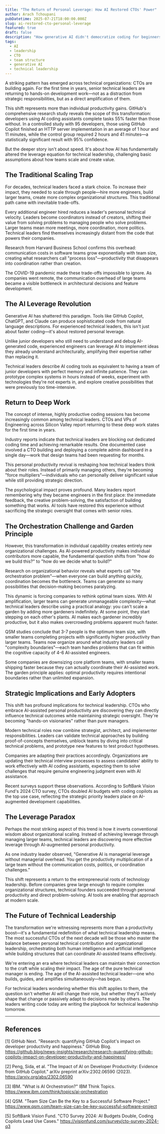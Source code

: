 ```yaml
---
title: "The Return of Personal Leverage: How AI Restored CTOs' Power"
author: Arach Tchoupani
pubDatetime: 2025-07-21T18:00:00.000Z
slug: ai-restored-cto-personal-leverage
featured: true
draft: false
description: "How generative AI didn't democratize coding for beginners—it handed seasoned technical leaders the most powerful leverage they've had in decades, fundamentally reshaping team structures and leadership itself."
tags:
  - AI
  - leadership
  - CTO
  - team structure
  - generative AI
  - technical leadership
---
```


A striking pattern has emerged across technical organizations: CTOs are building again. For the first time in years, senior technical leaders are returning to hands-on development work—not as a distraction from strategic responsibilities, but as a direct amplification of them.

This shift represents more than individual productivity gains. GitHub's comprehensive research study reveals the scope of this transformation: developers using AI coding assistants complete tasks 55% faster than those without. In a controlled study with 95 developers, those using GitHub Copilot finished an HTTP server implementation in an average of 1 hour and 11 minutes, while the control group required 2 hours and 41 minutes—a statistically significant result with 95% confidence.

But the deeper story isn't about speed. It's about how AI has fundamentally altered the leverage equation for technical leadership, challenging basic assumptions about how teams scale and create value.

## The Traditional Scaling Trap

For decades, technical leaders faced a stark choice. To increase their impact, they needed to scale through people—hire more engineers, build larger teams, create more complex organizational structures. This traditional path came with inevitable trade-offs.

Every additional engineer hired reduces a leader's personal technical velocity. Leaders become coordinators instead of creators, shifting their value from solving problems to managing people who solve problems. Larger teams mean more meetings, more coordination, more politics. Technical leaders find themselves increasingly distant from the code that powers their companies.

Research from Harvard Business School confirms this overhead: communication costs in software teams grow exponentially with team size, creating what researchers call "process loss"—productivity that disappears into coordination rather than creation.

The COVID-19 pandemic made these trade-offs impossible to ignore. As companies went remote, the communication overhead of large teams became a visible bottleneck in architectural decisions and feature development.

## The AI Leverage Revolution

Generative AI has shattered this paradigm. Tools like GitHub Copilot, ChatGPT, and Claude can produce sophisticated code from natural language descriptions. For experienced technical leaders, this isn't just about faster coding—it's about restored personal leverage.

Unlike junior developers who still need to understand and debug AI-generated code, experienced engineers can leverage AI to implement ideas they already understand architecturally, amplifying their expertise rather than replacing it.

Technical leaders describe AI coding tools as equivalent to having a team of junior developers with perfect memory and infinite patience. They can prototype complex systems in hours instead of weeks, experiment with technologies they're not experts in, and explore creative possibilities that were previously too time-intensive.

## Return to Deep Work

The concept of intense, highly productive coding sessions has become increasingly common among technical leaders. CTOs and VPs of Engineering across Silicon Valley report returning to these deep work states for the first time in years.

Industry reports indicate that technical leaders are blocking out dedicated coding time and achieving remarkable results. One documented case involved a CTO building and deploying a complete admin dashboard in a single day—work that design teams had been requesting for months.

This personal productivity revival is reshaping how technical leaders think about their roles. Instead of primarily managing others, they're becoming "force multipliers"—individuals who can personally deliver significant value while still providing strategic direction.

The psychological impact proves profound. Many leaders report remembering why they became engineers in the first place: the immediate feedback, the creative problem-solving, the satisfaction of building something that works. AI tools have restored this experience without sacrificing the strategic oversight that comes with senior roles.

## The Orchestration Challenge and Garden Principle

However, this transformation in individual capability creates entirely new organizational challenges. As AI-powered productivity makes individual contributors more capable, the fundamental question shifts from "how do we build this?" to "how do we decide what to build?"

Research on organizational behavior reveals what experts call "the orchestration problem"—when everyone can build anything quickly, coordination becomes the bottleneck. Teams can generate so many possibilities that decision-making becomes paralyzing.

This dynamic is forcing companies to rethink optimal team sizes. With AI amplification, larger teams can generate unmanageable complexity—what technical leaders describe using a practical analogy: you can't scale a garden by adding more gardeners indefinitely. At some point, they start stepping on each other's plants. AI makes each gardener incredibly productive, but it also makes overcrowding problems apparent much faster.

QSM studies conclude that 3-7 people is the optimum team size, with smaller teams completing projects with significantly higher productivity than larger teams. Teams now organize around what industry leaders call "complexity boundaries"—each team handles problems that can fit within the cognitive capacity of 4-6 AI-assisted engineers.

Some companies are downsizing core platform teams, with smaller teams shipping faster because they can actually coordinate their AI-assisted work. The garden principle applies: optimal productivity requires intentional boundaries rather than unlimited expansion.

## Strategic Implications and Early Adopters

This shift has profound implications for technical leadership. CTOs who embrace AI-assisted personal productivity are discovering they can directly influence technical outcomes while maintaining strategic oversight. They're becoming "hands-on visionaries" rather than pure managers.

Modern technical roles now combine strategist, architect, and implementer responsibilities. Leaders can validate technical approaches by building proof-of-concepts themselves, unblock teams by diving into critical technical problems, and prototype new features to test product hypotheses.

Companies are adapting their practices accordingly. Organizations are updating their technical interview processes to assess candidates' ability to work effectively with AI coding assistants, expecting them to solve challenges that require genuine engineering judgment even with AI assistance.

Recent surveys support these observations. According to SoftBank Vision Fund's 2024 CTO survey, CTOs doubled AI budgets with coding copilots as the top use case, reflecting the strategic priority leaders place on AI-augmented development capabilities.

## The Leverage Paradox

Perhaps the most striking aspect of this trend is how it inverts conventional wisdom about organizational scaling. Instead of achieving leverage through managing larger teams, technical leaders are discovering more effective leverage through AI-augmented personal productivity.

As one industry leader observed, "Generative AI is managerial leverage without managerial overhead. You get the productivity multiplication of a large team without the communication costs, politics, or coordination challenges."

This shift represents a return to the entrepreneurial roots of technology leadership. Before companies grew large enough to require complex organizational structures, technical founders succeeded through personal productivity and direct problem-solving. AI tools are enabling that approach at modern scale.

## The Future of Technical Leadership

The transformation we're witnessing represents more than a productivity boost—it's a fundamental redefinition of what technical leadership means. The most successful CTOs of the next decade will be those who master the balance between personal technical contribution and organizational leadership, orchestrating both human intelligence and artificial intelligence while building structures that can coordinate AI-assisted teams effectively.

We're entering an era where technical leaders can maintain their connection to the craft while scaling their impact. The age of the pure technical manager is ending. The age of the AI-assisted technical leader—one who builds, guides, and amplifies simultaneously—has begun.

For technical leaders wondering whether this shift applies to them, the question isn't whether AI will change their role, but whether they'll actively shape that change or passively adapt to decisions made by others. The leaders writing code today are writing the playbook for technical leadership tomorrow.

---

## References

[1] GitHub Next. "Research: quantifying GitHub Copilot's impact on developer productivity and happiness." GitHub Blog. https://github.blog/news-insights/research/research-quantifying-github-copilots-impact-on-developer-productivity-and-happiness/

[2] Peng, Sida, et al. "The Impact of AI on Developer Productivity: Evidence from GitHub Copilot." arXiv preprint arXiv:2302.06590 (2023). https://arxiv.org/abs/2302.06590

[3] IBM. "What is AI Orchestration?" IBM Think Topics. https://www.ibm.com/think/topics/ai-orchestration

[4] QSM. "Team Size Can Be the Key to a Successful Software Project." https://www.qsm.com/team-size-can-be-key-successful-software-project

[5] SoftBank Vision Fund. "CTO Survey 2024: AI Budgets Double, Coding Copilots Lead Use Cases." https://visionfund.com/survey/cto-survey-2024-q3